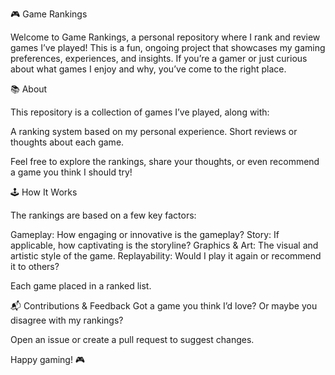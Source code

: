 🎮 Game Rankings

Welcome to Game Rankings, a personal repository where I rank and review games I’ve played! This is a fun, ongoing project that showcases my gaming preferences, experiences, and insights. If you’re a gamer or just curious about what games I enjoy and why, you’ve come to the right place.


📚 About

This repository is a collection of games I’ve played, along with:

A ranking system based on my personal experience.
Short reviews or thoughts about each game.

Feel free to explore the rankings, share your thoughts, or even recommend a game you think I should try!


🕹️ How It Works

The rankings are based on a few key factors:

Gameplay: How engaging or innovative is the gameplay?
Story: If applicable, how captivating is the storyline?
Graphics & Art: The visual and artistic style of the game.
Replayability: Would I play it again or recommend it to others?

Each game placed in a ranked list.


📬 Contributions & Feedback
Got a game you think I’d love? Or maybe you disagree with my rankings?

Open an issue or create a pull request to suggest changes.

Happy gaming! 🎮
